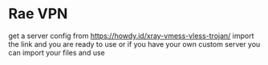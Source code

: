 # Rae VPN

get a server config from 
https://howdy.id/xray-vmess-vless-trojan/
import the link and you are ready to use or if you have your own custom server you can import your files and use
